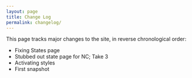 ```yaml
---
layout: page
title: Change Log
permalink: changelog/
---
```


This page tracks major changes to the site, in reverse chronological order:

- Fixing States page
- Stubbed out state page for NC; Take 3
- Activating styles
- First snapshot
